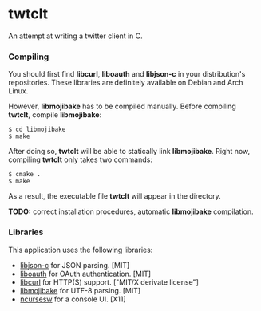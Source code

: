 twtclt
======

An attempt at writing a twitter client in C.

### Compiling

You should first find **libcurl**, **liboauth** and **libjson-c** in your distribution's repositories. These libraries are definitely available on Debian and Arch Linux.

However, **libmojibake** has to be compiled manually. Before compiling **twtclt**, compile **libmojibake**: 

    $ cd libmojibake
    $ make

After doing so, **twtclt** will be able to statically link **libmojibake**. Right now, compiling **twtclt** only takes two commands:

    $ cmake .
    $ make

As a result, the executable file **twtclt** will appear in the directory.

**TODO:** correct installation procedures, automatic **libmojibake** compilation.

### Libraries

This application uses the following libraries:

* [libjson-c](https://github.com/json-c/json-c) for JSON parsing. \[MIT\]
* [liboauth](http://liboauth.sourceforge.net/) for OAuth authentication. \[MIT\]
* [libcurl](http://curl.haxx.se/) for HTTP(S) support. \["MIT/X derivate license"\]
* [libmojibake](https://github.com/JuliaLang/libmojibake) for UTF-8 parsing. \[MIT\]
* [ncursesw](https://www.gnu.org/software/ncurses/) for a console UI. \[X11\]

